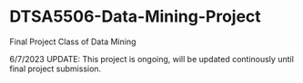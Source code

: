 # DTSA5506-Data-Mining-Project
 Final Project Class of Data Mining

6/7/2023 UPDATE:
This project is ongoing, will be updated continously until final project submission.
